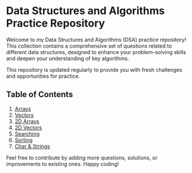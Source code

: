 # Data Structures and Algorithms Practice Repository

Welcome to my Data Structures and Algorithms (DSA) practice repository! This collection contains a comprehensive set of questions related to different data structures, designed to enhance your problem-solving skills and deepen your understanding of key algorithms.

This repository is updated regularly to provide you with fresh challenges and opportunities for practice.

## Table of Contents

1. [Arrays](#arrays)
2. [Vectors](#vectors)
3. [2D Arrays](#2d-arrays)
4. [2D Vectors](#2d-vectors)
5. [Searching](#searching)
6. [Sorting](#sorting)
7. [Char & Strings](#char&strings)


Feel free to contribute by adding more questions, solutions, or improvements to existing ones. Happy coding!

